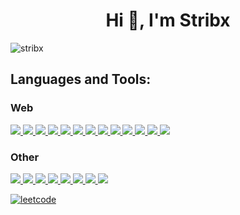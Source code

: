 <h1 align="center">Hi 👋, I'm Stribx</h1>
<p align="left"> <img src="https://komarev.com/ghpvc/?username=your-github-username&style=flat-square" alt="stribx" /> </p>
<h2 align="left">Languages and Tools:</h2>
<h3 align="left">Web</h3>
<p align="left">
<a href="https://www.w3.org/html/" target="_blank">
  <img src="https://skillicons.dev/icons?i=html" />
</a>
<a href="https://developer.mozilla.org/fr/docs/Web/CSS" target="_blank">
  <img src="https://skillicons.dev/icons?i=css" />
</a>
<a href="https://developer.mozilla.org/fr/docs/Web/JavaScript" target="_blank">
  <img src="https://skillicons.dev/icons?i=js" />
</a>
<a href="https://sass-lang.com" target="_blank">
  <img src="https://skillicons.dev/icons?i=sass" />
</a>
 <a href="https://sass-lang.com" target="_blank">
  <img src="https://skillicons.dev/icons?i=tailwind" />
</a>
<a href="https://getbootstrap.com" target="_blank">
  <img src="https://skillicons.dev/icons?i=bootstrap" />
</a>
<a href="https://nodejs.org" target="_blank">
  <img src="https://skillicons.dev/icons?i=nodejs" />
</a>
<a href="https://react.dev" target="_blank">
  <img src="https://skillicons.dev/icons?i=react" />
</a>
<a href="https://nextjs.org" target="_blank">
  <img src="https://skillicons.dev/icons?i=nextjs" />
</a>
<a href="https://www.electronjs.org" target="_blank">
  <img src="https://skillicons.dev/icons?i=electron" />
</a>
<a href="https://www.mysql.com" target="_blank">
  <img src="https://skillicons.dev/icons?i=mysql" />
</a>
<a href="https://www.php.net" target="_blank">
  <img src="https://skillicons.dev/icons?i=php" />
</a>
<a href="https://www.solidjs.com" target="_blank">
  <img src="https://skillicons.dev/icons?i=solidjs" />
</a>
</p>
<h3 align="left">Other</h3>
<p align="left">
<a href="https://www.arduino.cc" target="_blank">
  <img src="https://skillicons.dev/icons?i=arduino" />
</a>
<a href="https://www.python.org" target="_blank">
  <img src="https://skillicons.dev/icons?i=python" />
</a>
<a href="https://git-scm.com" target="_blank">
  <img src="https://skillicons.dev/icons?i=git" />
</a>
<a href="https://www.java.com" target="_blank">
  <img src="https://skillicons.dev/icons?i=java" />
</a>
<a href="https://dart.dev" target="_blank">
  <img src="https://skillicons.dev/icons?i=dart" />
</a>
<a href="https://flutter.dev" target="_blank">
  <img src="https://skillicons.dev/icons?i=flutter" />
</a>
<a href="https://www.rust-lang.org" target="_blank">
  <img src="https://skillicons.dev/icons?i=rust" />
</a>
<a href="https://www.gnu.org/software/bash/" target="_blank">
  <img src="https://skillicons.dev/icons?i=bash" />
</a>
</p>
<a href="https://leetcode.com/Stribx63/"><img src="https://leetcard.jacoblin.cool/Stribx63?theme=dark&font=Oxygen" alt="leetcode" /><a/>
